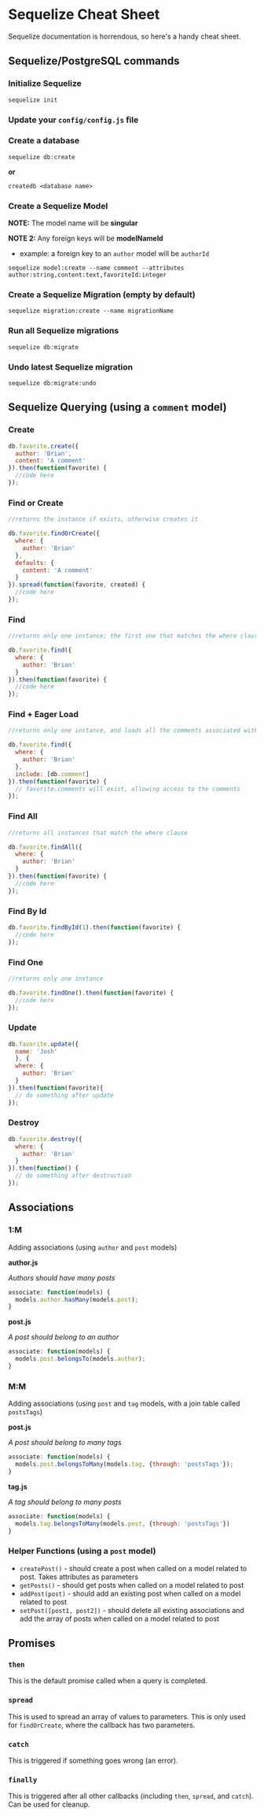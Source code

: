 # Sequelize Cheat Sheet

Sequelize documentation is horrendous, so here's a handy cheat sheet.

## Sequelize/PostgreSQL commands

### Initialize Sequelize

```text
sequelize init
```

### Update your `config/config.js` file

### Create a database

```text
sequelize db:create
```

**or**
```text
createdb <database name>
```

### Create a Sequelize Model

**NOTE:** The model name will be **singular**

**NOTE 2:** Any foreign keys will be **modelNameId**

* example: a foreign key to an `author` model will be `authorId`

```text
sequelize model:create --name comment --attributes author:string,content:text,favoriteId:integer
```

### Create a Sequelize Migration \(empty by default\)

```text
sequelize migration:create --name migrationName
```

### Run all Sequelize migrations

```text
sequelize db:migrate
```

### Undo latest Sequelize migration

```text
sequelize db:migrate:undo
```

## Sequelize Querying \(using a `comment` model\)

### Create

```javascript
db.favorite.create({
  author: 'Brian',
  content: 'A comment'
}).then(function(favorite) {
  //code here
});
```

### Find or Create

```javascript
//returns the instance if exists, otherwise creates it

db.favorite.findOrCreate({
  where: {
    author: 'Brian'
  },
  defaults: {
    content: 'A comment'
  }
}).spread(function(favorite, created) {
  //code here
});
```

### Find

```javascript
//returns only one instance; the first one that matches the where clause

db.favorite.find({
  where: {
    author: 'Brian'
  }
}).then(function(favorite) {
  //code here
});
```

### Find + Eager Load

```javascript
//returns only one instance, and loads all the comments associated with the favorite

db.favorite.find({
  where: {
    author: 'Brian'
  },
  include: [db.comment]
}).then(function(favorite) {
  // favorite.comments will exist, allowing access to the comments
});
```

### Find All

```javascript
//returns all instances that match the where clause

db.favorite.findAll({
  where: {
    author: 'Brian'
  }
}).then(function(favorite) {
  //code here
});
```

### Find By Id

```javascript
db.favorite.findById(1).then(function(favorite) {
  //code here
});
```

### Find One

```javascript
//returns only one instance

db.favorite.findOne().then(function(favorite) {
  //code here
});
```

### Update

```javascript
db.favorite.update({
  name: 'Josh'
  }, {
  where: {
    author: 'Brian'
  }
}).then(function(favorite){
  // do something after update
});
```

### Destroy

```javascript
db.favorite.destroy({
  where: {
    author: 'Brian'
  }
}).then(function() {
  // do something after destruction
});
```

## Associations

### 1:M

Adding associations \(using `author` and `post` models\)

**author.js**

_Authors should have many posts_

```javascript
associate: function(models) {
  models.author.hasMany(models.post);
}
```

**post.js**

_A post should belong to an author_

```javascript
associate: function(models) {
  models.post.belongsTo(models.author);
}
```

### M:M

Adding associations \(using `post` and `tag` models, with a join table called `postsTags`\)

**post.js**

_A post should belong to many tags_

```javascript
associate: function(models) {
  models.post.belongsToMany(models.tag, {through: 'postsTags'});
}
```

**tag.js**

_A tag should belong to many posts_

```javascript
associate: function(models) {
  models.tag.belongsToMany(models.post, {through: 'postsTags'})
}
```

### Helper Functions \(using a `post` model\)

* `createPost()` - should create a post when called on a model related to post. Takes attributes as parameters
* `getPosts()` - should get posts when called on a model related to post
* `addPost(post)` - should add an existing post when called on a model related to post
* `setPost([post1, post2])` - should delete all existing associations and add the array of posts when called on a model related to post

## Promises

### `then`

This is the default promise called when a query is completed.

### `spread`

This is used to spread an array of values to parameters. This is only used for `findOrCreate`, where the callback has two parameters.

### `catch`

This is triggered if something goes wrong \(an error\).

### `finally`

This is triggered after all other callbacks \(including `then`, `spread`, and `catch`\). Can be used for cleanup.

